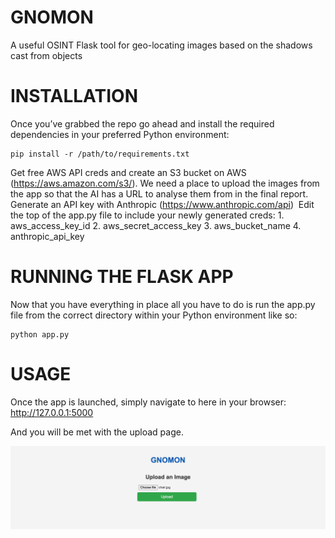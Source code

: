 # GNOMON
A useful OSINT Flask tool for geo-locating images based on the shadows cast from objects

# INSTALLATION

Once you’ve grabbed the repo go ahead and install the required dependencies in your preferred Python environment:

	pip install -r /path/to/requirements.txt 
Get free AWS API creds and create an S3 bucket on AWS (https://aws.amazon.com/s3/). We need a place to upload the images from the app so that the AI has a URL to analyse them from in the final report.  
Generate an API key with Anthropic (https://www.anthropic.com/api) 
Edit the top of the app.py file to include your newly generated creds:
    1. aws_access_key_id
    2. aws_secret_access_key
    3. aws_bucket_name
    4. anthropic_api_key

# RUNNING THE FLASK APP	

Now that you have everything in place all you have to do is run the app.py file from the correct directory within your Python environment like so:

	python app.py 	
# USAGE

Once the app is launched, simply navigate to here in your browser: http://127.0.0.1:5000

And you will be met with the upload page.

![upload page](https://github.com/realp05h/gnomon/blob/main/example/1.png)
